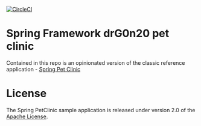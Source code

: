 [![CircleCI](https://circleci.com/gh/drG0n20/drG0n20-pet-clinic.svg?style=svg)](https://circleci.com/gh/drG0n20/drG0n20-pet-clinic)

# Spring Framework drG0n20 pet clinic

Contained in this repo is an opinionated version of the classic reference application - [Spring Pet Clinic](https://github.com/spring-projects/spring-petclinic)



# License

The Spring PetClinic sample application is released under version 2.0 of the [Apache License](http://www.apache.org/licenses/LICENSE-2.0).
